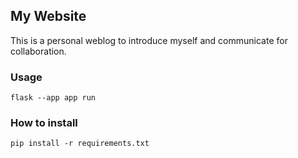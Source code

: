 ## My Website 
This is a personal weblog to introduce myself and communicate for collaboration.
 

### Usage  
```
flask --app app run 
```
  
### How to install  
```
pip install -r requirements.txt
```  


